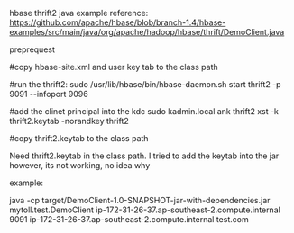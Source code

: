 hbase thrift2 java example reference: https://github.com/apache/hbase/blob/branch-1.4/hbase-examples/src/main/java/org/apache/hadoop/hbase/thrift/DemoClient.java

preprequest

#copy hbase-site.xml and user key tab to the class path

#run the thrift2:
sudo /usr/lib/hbase/bin/hbase-daemon.sh start thrift2 -p 9091 --infoport 9096

#add the clinet principal into the kdc
sudo kadmin.local
ank thrift2
xst -k thrift2.keytab -norandkey thrift2

#copy thrift2.keytab to the class path


Need thrift2.keytab in the class path. I tried to add the keytab into the jar however, its not working, no idea why

example:

java -cp target/DemoClient-1.0-SNAPSHOT-jar-with-dependencies.jar mytoll.test.DemoClient ip-172-31-26-37.ap-southeast-2.compute.internal 9091 ip-172-31-26-37.ap-southeast-2.compute.internal test.com
